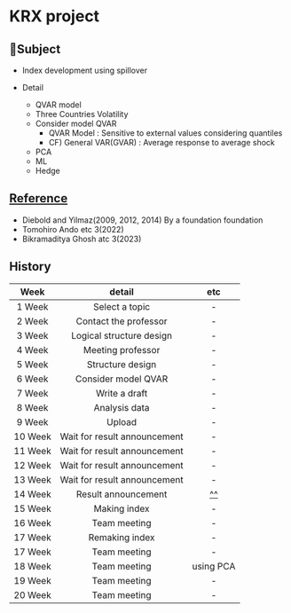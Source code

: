 # KRX project

## 🗻Subject
-  Index development using spillover

- Detail
  - QVAR model
  - Three Countries Volatility
  - Consider model QVAR
    - QVAR Model : Sensitive to external values considering quantiles
    - CF) General VAR(GVAR) : Average response to average shock
  - PCA
  - ML
  - Hedge

## [Reference](https://github.com/hsojne/KRX/tree/main/reference)
  - Diebold and Yilmaz(2009, 2012, 2014) By a foundation foundation
  - Tomohiro Ando etc 3(2022)
  - Bikramaditya Ghosh atc 3(2023)

## History
| Week | detail | etc | 
|:---:|:---:|:---:|
| 1 Week | Select a topic  | - |
| 2 Week | Contact the professor | - |
| 3 Week | Logical structure design | - |
| 4 Week | Meeting professor | - |
| 5 Week | Structure design | - |
| 6 Week | Consider model QVAR | - |
| 7 Week | Write a draft | - |
| 8 Week | Analysis data | - |
| 9 Week | Upload | - |
| 10 Week | Wait for result announcement | - |
| 11 Week | Wait for result announcement | - |
| 12 Week | Wait for result announcement | - |
| 13 Week | Wait for result announcement | - |
| 14 Week | Result announcement | [^^](https://krxrnd.krx.co.kr/board/RND07010000/bbs#view=482) |
| 15 Week | Making index | - |
| 16 Week | Team meeting | - |
| 17 Week | Remaking index | - |
| 17 Week | Team meeting | - |
| 18 Week | Team meeting | using PCA |
| 19 Week | Team meeting | - |
| 20 Week | Team meeting | - |


